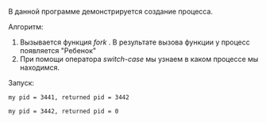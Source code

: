 В данной программе демонстрируется создание процесса.

Алгоритм:
1. Вызывается функция _fork_ . В результате вызова функции у процесс появляется "Ребенок"
2. При помощи оператора _switch-case_ мы узнаем в каком процессе мы находимся.

Запуск:

`my pid = 3441, returned pid = 3442  `

`my pid = 3442, returned pid = 0 ` 
